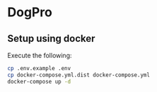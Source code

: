 DogPro
===========

## Setup using docker

Execute the following:

```sh
cp .env.example .env
cp docker-compose.yml.dist docker-compose.yml
docker-compose up -d
```
